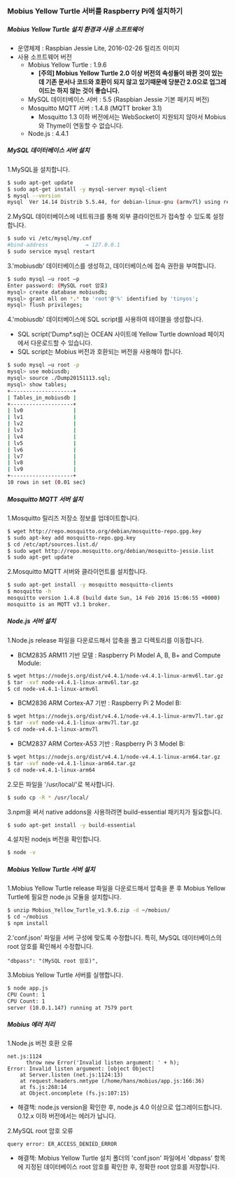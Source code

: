 ### Mobius Yellow Turtle 서버를 Raspberry Pi에 설치하기

##### Mobius Yellow Turtle 설치 환경과 사용 소프트웨어

* 운영체제 : Raspbian Jessie Lite, 2016-02-26 릴리즈 이미지
* 사용 소프트웨어 버전
  - Mobius Yellow Turtle : 1.9.6
    - **[주의] Mobius Yellow Turtle 2.0 이상 버전의 속성들이 바뀐 것이 있는데 기존 문서나 코드와 호환이 되지 않고 있기때문에 당분간 2.0으로 업그레이드는 하지 않는 것이 좋습니다.**
  - MySQL 데이터베이스 서버 : 5.5 (Raspbian Jessie 기본 패키지 버전)
  - Mosquitto MQTT 서버 : 1.4.8 (MQTT broker 3.1)
    - Mosquitto 1.3 이하 버전에서는 WebSocket이 지원되지 않아서 Mobius와 Thyme이 연동할 수 없습니다.
  - Node.js : 4.4.1

##### MySQL 데이터베이스 서버 설치

1.MySQL을 설치합니다. 
```sh
$ sudo apt-get update 
$ sudo apt-get install -y mysql-server mysql-client 
$ mysql --version
mysql  Ver 14.14 Distrib 5.5.44, for debian-linux-gnu (armv7l) using readline 6.3
```

2.MySQL 데이터베이스에 네트워크를 통해 외부 클라이언트가 접속할 수 있도록 설정합니다. 
```sh
$ sudo vi /etc/mysql/my.cnf 
#bind-address            = 127.0.0.1 
$ sudo service mysql restart 
```

3.'mobiusdb' 데이터베이스를  생성하고, 데이터베이스에 접속 권한을 부여합니다.
```sh
$ sudo mysql –u root –p 
Enter password: (MySQL root 암호)
mysql> create database mobiusdb; 
mysql> grant all on *.* to 'root'@'%' identified by 'tinyos'; 
mysql> flush privileges; 
```

4.'mobiusdb' 데이터베이스에 SQL script를 사용하여 테이블을 생성합니다. 
  - SQL script('Dump*.sql)는 OCEAN 사이트에 Yellow Turtle download 페이지에서 다운로드할 수 있습니다. 
  - SQL script는 Mobius 버전과 호환되는 버전을 사용해야 합니다.
```sh
$ sudo mysql –u root -p 
mysql> use mobiusdb; 
mysql> source ./Dump20151113.sql; 
mysql> show tables; 
+--------------------+
| Tables_in_mobiusdb |
+--------------------+
| lv0                |
| lv1                |
| lv2                |
| lv3                |
| lv4                |
| lv5                |
| lv6                |
| lv7                |
| lv8                |
| lv9                |
+--------------------+
10 rows in set (0.01 sec)
```

##### Mosquitto MQTT 서버 설치

1.Mosquitto 릴리즈 저장소  정보를 업데이트합니다.
```sh
$ wget http://repo.mosquitto.org/debian/mosquitto-repo.gpg.key
$ sudo apt-key add mosquitto-repo.gpg.key
$ cd /etc/apt/sources.list.d/
$ sudo wget http://repo.mosquitto.org/debian/mosquitto-jessie.list
$ sudo apt-get update
```

2.Mosquitto MQTT 서버와 클라이언트를 설치합니다. 
```sh
$ sudo apt-get install -y mosquitto mosquitto-clients 
$ mosquitto -h
mosquitto version 1.4.8 (build date Sun, 14 Feb 2016 15:06:55 +0000)
mosquitto is an MQTT v3.1 broker.
```

##### Node.js 서버 설치

1.Node.js release 파일을 다운로드해서 압축을 풀고 디렉토리를 이동합니다.
  - BCM2835 ARM11 기반 모델 : Raspberry Pi Model A, B, B+ and Compute Module:
```sh
$ wget https://nodejs.org/dist/v4.4.1/node-v4.4.1-linux-armv6l.tar.gz 
$ tar -xvf node-v4.4.1-linux-armv6l.tar.gz 
$ cd node-v4.4.1-linux-armv6l
```
  - BCM2836 ARM Cortex-A7 기반 : Raspberry Pi 2 Model B:
```sh
$ wget https://nodejs.org/dist/v4.4.1/node-v4.4.1-linux-armv7l.tar.gz 
$ tar -xvf node-v4.4.1-linux-armv7l.tar.gz 
$ cd node-v4.4.1-linux-armv7l
```
  - BCM2837 ARM Cortex-A53 기반 : Raspberry Pi 3 Model B:
```sh
$ wget https://nodejs.org/dist/v4.4.1/node-v4.4.1-linux-arm64.tar.gz 
$ tar -xvf node-v4.4.1-linux-arm64.tar.gz 
$ cd node-v4.4.1-linux-arm64
```

2.모든 파일을 '/usr/local/'로 복사합니다.
```sh
$ sudo cp -R * /usr/local/
```

3.npm을 써서 native addons을 사용하려면 build-essential 패키지가 필요합니다.  
```sh
$ sudo apt-get install -y build-essential 
```

4.설치된 nodejs 버전을 확인합니다.
```sh
$ node -v
```

##### Mobius Yellow Turtle 서버 설치

1.Mobius Yellow Turtle release 파일을 다운로드해서 압축을 푼 후 Mobius Yellow Turtle에 필요한 node.js 모듈을 설치합니다. 
```sh
$ unzip Mobius_Yellow_Turtle_v1.9.6.zip -d ~/mobius/ 
$ cd ~/mobius 
$ npm install 
```

2.'conf.json' 파일을 서버 구성에 맞도록 수정합니다. 특히, MySQL 데이터베이스의 root 암호를 확인해서 수정합니다.

    "dbpass": "(MySQL root 암호)", 
    
3.Mobius Yellow Turtle 서버를 실행합니다. 
```sh
$ node app.js 
CPU Count: 1
CPU Count: 1
server (10.0.1.147) running at 7579 port
```

##### Mobius 에러 처리

1.Node.js 버전 호환 오류
```
net.js:1124 
      throw new Error('Invalid listen argument: ' + h); 
Error: Invalid listen argument: [object Object] 
    at Server.listen (net.js:1124:13) 
    at request.headers.nmtype (/home/hans/mobius/app.js:166:36) 
    at fs.js:268:14 
    at Object.oncomplete (fs.js:107:15) 
```
  - 해결책: node.js version을 확인한 후, node.js 4.0 이상으로 업그레이드합니다. 0.12.x 이하 버전에서는 에러가 납니다.

2.MySQL root 암호 오류
```
query error: ER_ACCESS_DENIED_ERROR 
```
  - 해결책: Mobius Yellow Turtle 설치 폴더의 'conf.json' 파일에서 'dbpass' 항목에 지정된 데이터베이스 root 암호를 확인한 후, 정확한 root 암호를 저장합니다. 
